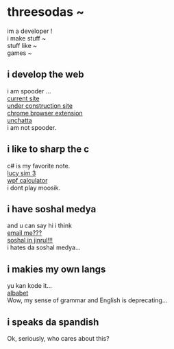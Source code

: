 # threesodas ~
im a developer !<br>
i make stuff ~<br>
stuff like ~
<br>games ~
## i develop the web
i am spooder ...<br>
[current site](https://threesodas-c.glitch.me)<br>
[under construction site](https://threesodas.glitch.me)<br>
[chrome browser extension](https://chrome.google.com/webstore/detail/random-search/nbfihiaegedinodnaoknofbhcdpmdbno?hl=e)<br>
[unchatta](https://getunchatta.glitch.me/)<br>
i am not spooder.
## i like to sharp the c
c# is my favorite note.<br>
[lucy sim 3](https://github.com/threesodas/lucy-simulator-nostalgic)<br>
[wpf calculator](https://github.com/threesodas/wpf-calculator)<br>
i dont play moosik.
## i have soshal medya
and u can say hi i think<br>
[email me???](https://threesodas-c.glitch.me/contact/)<br>
[soshal in jinrul!!!](https://threesodas-c.glitch.me/social/)<br>
i hates da soshal medya...
## i makies my own langs
yu kan kode it...<br>
[albabet](https://esolangs.org/wiki/Albabet)<br>
Wow, my sense of grammar and English is deprecating...
## i speaks da spandish
Ok, seriously, who cares about this?

